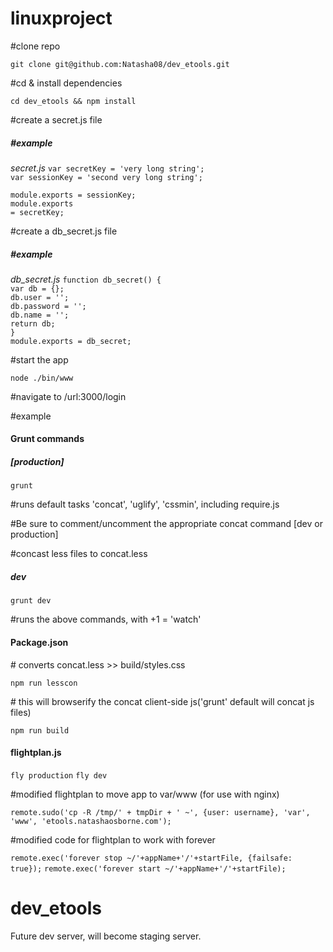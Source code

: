 
# linuxproject

<p>#clone repo</p>
<code>git clone git@github.com:Natasha08/dev_etools.git</code><br />
<p>#cd & install dependencies</p>
<code>cd dev_etools && npm install</code><br />
<p>#create a secret.js file</p>
<h5>#example</h5>
<em>secret.js</em>
<code>var secretKey = 'very long string';</code><br />
<code>var sessionKey = 'second very long string';</code><br />

<code>module.exports = sessionKey;</code><br />
<code>module.exports = secretKey;</code><br />

<p>#create a db_secret.js file</p>
<h5>#example</h5>
<em>db_secret.js</em>
<code>function db_secret() {</code><br />
	<code>var db = {};</code><br />
	<code>db.user = '';</code><br />
	<code>db.password = '';</code><br />
	<code>db.name = '';</code><br />
<code></code>
<code>return db;</code><br />
<code>}</code><br />
<code></code>
<code>module.exports = db_secret;</code><br />
<p>#start the app</p>
<code>node ./bin/www</code><br />

<p>#navigate to /url:3000/login</p>

<p>#example</p>
<h4>Grunt commands</h4>
<h5>[production]</h5>
<code>grunt</code>
<p>#runs default tasks 'concat', 'uglify', 'cssmin', including require.js</p>

<p>#Be sure to comment/uncomment the appropriate concat command [dev or production]</p>
<p>#concast less files to concat.less</p>

<h5>dev</h5>
<code>grunt dev</code>
<p>#runs the above commands, with +1 = 'watch'</p>

<h4>Package.json</h4>
<p># converts concat.less >> build/styles.css</p>
<code>npm run lesscon</code>

<p># this will browserify the concat client-side js('grunt' default will concat js files)</p>
<code>npm run build</code>

<h4>flightplan.js</h4>

<code>fly production</code>
<code>fly dev</code>

<p>#modified flightplan to move app to var/www (for use with nginx)</p>
<code>remote.sudo('cp -R /tmp/' + tmpDir + ' ~', {user: username}, 'var', 'www', 'etools.natashaosborne.com');</code>

<p>#modified code for flightplan to work with forever</p>
<code>remote.exec('forever stop ~/'+appName+'/'+startFile, {failsafe: true});</code>
<code>remote.exec('forever start ~/'+appName+'/'+startFile);</code>

# dev_etools
Future dev server, will become staging server.
